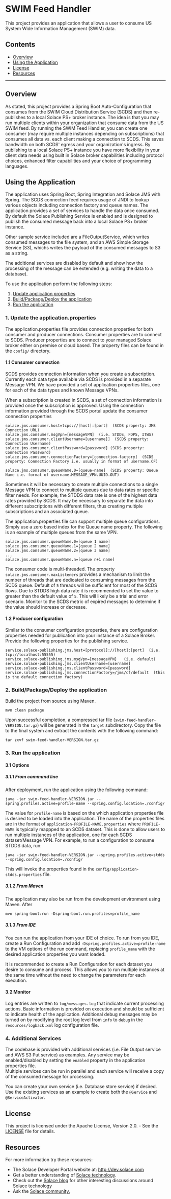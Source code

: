 # SWIM Feed Handler

This project provides an application that allows a user to consume US System Wide Information 
Management (SWIM) data.

## Contents
* [Overview](#overview)
* [Using the Application](#using-the-application)
* [License](#license)
* [Resources](#resources)


---

## Overview

As stated, this project provides a Spring Boot Auto-Configuration that consumes from the 
SWIM Cloud Distribution Service (SCDS) and then re-publishes to a local Solace PS+ broker 
instance.  The idea is that you may run multiple clients within your organization that
consume data from the US SWIM feed.  By running the SWIM Feed Handler, you can create
one consumer (may require multiple instances depending on subscriptions) that consumes
all data vs. each client making a connection to SCDS.  This saves bandwidth on both 
SCDS' egress and your organization's ingress.  By publishing to a local Solace PS+ instance
you have more flexibility in your client data needs using built in Solace broker capabilities
including protocol choices, enhanced filter capabilities and your choice of programming 
languages.

## Using the Application

The application uses Spring Boot, Spring Integration and Solace JMS with Spring.  The 
SCDS connection feed requires usage of JNDI to lookup various objects including connection
factory and queue names.  The application provides a set of services to handle the data
once consumed.  By default the Solace Publishing Service is enabled and is designed to 
publish the consumed message back into a local Solace PS+ broker instance.

Other sample service included are a FileOutputService, which writes consumed messages to
the file system, and an AWS Simple Storage Service (S3), whichs writes the payload of the 
consumed messages to S3 as a string.  

The additional services are disabled by default and show how the processing of the message
can be extended (e.g. writing the data to a database).

To use the application perform the following steps:
1. [Update application properties](#1-update-the-applicationproperties)
2. [Build/Package/Deploy the application](#2--buildpackagedeploy-the-application)
3. [Run the application](#3--run-the-application)

### 1. Update the application.properties
The application.properties file provides connection properties for both consumer and producer
connections.  Consumer properties are to connect to SCDS.  Producer properties are to
connect to your managed Solace broker either on premise or cloud based.  The property files 
can be found in the ```config/``` directory.

#### 1.1 Consumer connection
SCDS provides connection information when you create a subscription.  Currently each data
type available via SCDS is provided in a separate Message VPN.  We have provided a set
of application properties files, one for each of the data types and known Message VPNs.

When a subscription is created in SCDS, a set of connection information is provided once
the subscription is approved.  Using the connection information provided through the SCDS
portal update the consumer connection properties

```
solace.jms.consumer.host=tcps://[host]:[port]  (SCDS property: JMS Connection URL)
solace.jms.consumer.msgVpn=[messageVPN]  (i.e. STDDS, FDPS, ITWS)
solace.jms.consumer.clientUsername=[username]]  (SCDS property: Connection Username)
solace.jms.consumer.clientPassword=[password] (SCDS property: Connection Password)
solace.jms.consumer.connectionFactory=[connection-factory]  (SCDS property: Connection Factory i.e. usually in format of username.CF)

solace.jms.consumer.queueName.0=[queue-name]  (SCDS property: Queue Name i.e. format of username.MESSAGE_VPN.UUID.OUT)
```
Sometimes it will be necessary to create multiple connections to a single Message VPN to connect
to multiple queues due to data rates or specific filter needs.  For example, the STDDS data rate 
is one of the highest data rates provided by SCDS.  It may be necessary to separate the data into
different subscriptions with different filters, thus creating multiple subscriptions and an 
associated queue.

The application.properties file can support multiple queue configurations.  Simply use a zero based
index for the Queue name property.  The following is an example of multiple queues from the same 
VPN.
```
solace.jms.consumer.queueName.0=[queue 1 name]
solace.jms.consumer.queueName.1=[queue 2 name]
solace.jms.consumer.queueName.2=[queue 3 name]
...
solace.jms.consumer.queueName.n=[queue n+1 name]
```
The consumer code is multi-threaded.  The property ```solace.jms.consumer.maxListeners``` provides
a mechanism to limit the number of threads that are dedicated to consuming messages from the SCDS
queue.  Default of ```5``` threads will be sufficient for most of the SCDS flows.  Due to STDDS high
data rate it is recommended to set the value to greater than the default value of ```5```.  This will likely be a trial
and error scenario.  Monitor to the SCDS metric of expired messages to determine if the value
should increase or decrease.

#### 1.2 Producer configuration
Similar to the consumer configuration properties, there are configuration properties needed
for publication into your instance of a Solace Broker.  Provide the following properties for
the publishing service.
```
service.solace-publishing.jms.host=[protocol]://[host]:[port]  (i.e. tcp://localhost:55555)
service.solace-publishing.jms.msgVpn=[messageVPN]   (i.e. default)
service.solace-publishing.jms.clientUsername=[username]
service.solace-publishing.jms.clientPassword=[password]
service.solace-publishing.jms.connectionFactory=/jms/cf/default  (this is the default connection factory)
```

### 2.  Build/Package/Deploy the application
Build the project from source using Maven.

```mvn clean package```

Upon successful completion, a compressed tar file (```swim-feed-handler-VERSION.tar.gz```) will be generated in the 
```target``` subdirectory.  Copy the file to the final system and extract the contents with the following
command:

```tar zxvf swim-feed-handler-VERSION.tar.gz```


### 3.  Run the application
#### 3.1 Options
##### 3.1.1 From command line
After deployment, run the application using the following command:

```java -jar swim-feed-handler-VERSION.jar --spring.profiles.active=profile-name --spring.config.location=./config/```

The value for ```profile-name``` is based on the which application properties file is desired to be loaded into the 
application.  The name of the properties files are in the format of ```application-PROFILE-NAME.properties``` where 
```PROFILE-NAME``` is typically mappped to an SCDS dataset.  This is done to allow users to run multiple instances
of the application, one for each SCDS dataset/Message VPN.  For example, to run a configuration to consume STDDS
data, run:

 ```java -jar swim-feed-handler-VERSION.jar --spring.profiles.active=stdds --spring.config.location=./config/```
 
 This will invoke the properties found in the ```config/application-stdds.properties``` file.
 
 ##### 3.1.2 From Maven
 The application may also be run from the development environment using Maven.  After
 
 ```mvn spring-boot:run -Dspring-boot.run.profiles=profile_name```
 
 ##### 3.1.3 From IDE
 You can run the application from your IDE of choice.  To run from you IDE, create a Run Configuration and
 add ```-Dspring.profiles.active=profile-name``` to the VM options of the run command, replacing ```profile_name```
 with the desired application properties you want loaded.
 
 It is recommended to create a Run Configuration for each dataset you desire to consume and process.  This 
 allows you to run multiple instances at the same time without the need to change the parameters for each
 execution.
 
 #### 3.2 Monitor
 Log entries are written to ```log/messages.log``` that indicate current processing actions.  Basic information
 is provided on execution and should be sufficient to indicate health of the application.  Additional
 debug messages may be turned on by modifying the root log level from ```info``` to ```debug``` in the
 ```resources/logback.xml``` log configuration file.
 
 ### 4.  Additional Services
 The codebase is provided with additional services (i.e. File Output service and AWS S3 Put service) as examples.
 Any service may be enabled/disabled by setting the ```enabled``` property in the application properties file.  
 Multiple services can be run in parallel and each service will receive a copy of the consumed message for
 processing.
 
 You can create your own service (i.e. Database store service) if desired.  Use the existing services as 
 an example to create both the ```@Service``` and ```@ServiceActivator```.  
 

## License

This project is licensed under the Apache License, Version 2.0. - See the [LICENSE](LICENSE) file for details.

## Resources

For more information try these resources:

- The Solace Developer Portal website at: http://dev.solace.com
- Get a better understanding of [Solace technology](http://dev.solace.com/tech/).
- Check out the [Solace blog](http://dev.solace.com/blog/) for other interesting discussions around Solace technology
- Ask the [Solace community.](http://dev.solace.com/community/)


